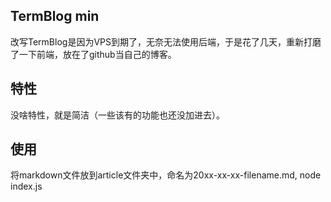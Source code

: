 ## TermBlog min

改写TermBlog是因为VPS到期了，无奈无法使用后端，于是花了几天，重新打磨了一下前端，放在了github当自己的博客。

## 特性

没啥特性，就是简洁（一些该有的功能也还没加进去）。

## 使用

将markdown文件放到article文件夹中，命名为20xx-xx-xx-filename.md,
node index.js